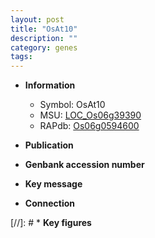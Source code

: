 ```yaml
---
layout: post
title: "OsAt10"
description: ""
category: genes
tags: 
---
```


* **Information**  
    + Symbol: OsAt10  
    + MSU: [LOC_Os06g39390](http://rice.uga.edu/cgi-bin/ORF_infopage.cgi?orf=LOC_Os06g39390)  
    + RAPdb: [Os06g0594600](http://rapdb.dna.affrc.go.jp/viewer/gbrowse_details/irgsp1?name=Os06g0594600)  

* **Publication**  

* **Genbank accession number**  

* **Key message**  

* **Connection**  

[//]: # * **Key figures**  



